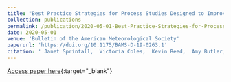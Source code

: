 ```yaml
---
title: "Best Practice Strategies for Process Studies Designed to Improve Climate Modeling"
collection: publications
permalink: /publication/2020-05-01-Best-Practice-Strategies-for-Process-Studies-Designed-to-Improve-Climate-Modeling
date: 2020-05-01
venue: 'Bulletin of the American Meteorological Society'
paperurl: 'https://doi.org/10.1175/BAMS-D-19-0263.1'
citation: ' Janet Sprintall,  Victoria Coles,  Kevin Reed,  Amy Butler,  Gregory Foltz,  Stephen Penny,  Hyodae Seo, &quot;Best Practice Strategies for Process Studies Designed to Improve Climate Modeling.&quot; Bulletin of the American Meteorological Society, 2020.'
---
```

[Access paper here](https://doi.org/10.1175/BAMS-D-19-0263.1){:target="_blank"}
